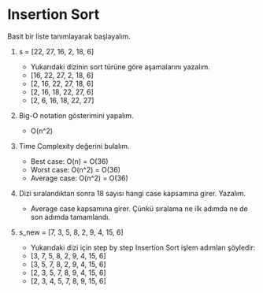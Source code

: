# Insertion Sort
Basit bir liste tanımlayarak başlayalım.

1. s = [22, 27, 16, 2, 18, 6]
	- Yukarıdaki dizinin sort türüne göre aşamalarını yazalım.
	- [16, 22, 27, 2, 18, 6]
	- [2, 16, 22, 27, 18, 6]
	- [2, 16, 18, 22, 27, 6]
	- [2, 6, 16, 18, 22, 27]
2. Big-O notation gösterimini yapalım.
    - O(n^2)
3. Time Complexity değerini bulalım.
	- Best case: O(n) = O(36)
	- Worst case: O(n^2) = O(36)
	- Average case: O(n^2) = O(36)
4. Dizi sıralandıktan sonra 18 sayısı hangi case kapsamına girer. Yazalım.
	- Average case kapsamına girer. Çünkü sıralama ne ilk adımda ne de son adımda tamamlandı.

5. s_new = [7, 3, 5, 8, 2, 9, 4, 15, 6]
	- Yukarıdaki dizi için step by step Insertion Sort işlem adımları şöyledir:
   	- [3, 7, 5, 8, 2, 9, 4, 15, 6]
   	- [3, 5, 7, 8, 2, 9, 4, 15, 6]
   	- [2, 3, 5, 7, 8, 9, 4, 15, 6]
   	- [2, 3, 4, 5, 7, 8, 9, 15, 6]
